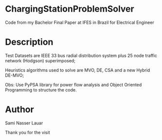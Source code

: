 # ChargingStationProblemSolver
Code from my Bachelor Final Paper at IFES in Brazil for Electrical Engineer

# Description

Test Datasets are IEEE 33 bus radial distribution system plus 25 node traffic network (Hodgson) superimposed;

Heuristics algorithms used to solve are MVO, DE, CSA and a new Hybrid DE-MVO;

Obs: Use PyPSA library for power flow analysis and Object Oriented Programming to structure the code.

# Author
Sami Nasser Lauar

Thank you for the visit
